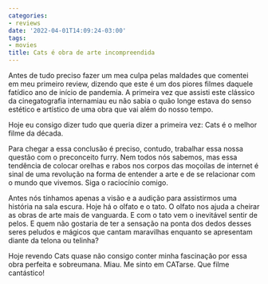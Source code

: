 ```yaml
---
categories:
- reviews
date: '2022-04-01T14:09:24-03:00'
tags:
- movies
title: Cats é obra de arte incompreendida
---
```


Antes de tudo preciso fazer um mea culpa pelas maldades que comentei em meu primeiro review, dizendo que este é um dos piores filmes daquele fatídico ano de início de pandemia. A primeira vez que assisti este clássico da cinegatografia internamiau eu não sabia o quão longe estava do senso estético e artístico de uma obra que vai além do nosso tempo.

Hoje eu consigo dizer tudo que queria dizer a primeira vez: Cats é o melhor filme da década.

Para chegar a essa conclusão é preciso, contudo, trabalhar essa nossa questão com o preconceito furry. Nem todos nós sabemos, mas essa tendência de colocar orelhas e rabos nos corpos das moçoilas de internet é sinal de uma revolução na forma de entender a arte e de se relacionar com o mundo que vivemos. Siga o raciocínio comigo.

Antes nós tínhamos apenas a visão e a audição para assistirmos uma história na sala escura. Hoje há o olfato e o tato. O olfato nos ajuda a cheirar as obras de arte mais de vanguarda. E com o tato vem o inevitável sentir de pelos. E quem não gostaria de ter a sensação na ponta dos dedos desses seres peludos e mágicos que cantam maravilhas enquanto se apresentam diante da telona ou telinha?

Hoje revendo Cats quase não consigo conter minha fascinação por essa obra perfeita e sobreumana. Miau. Me sinto em CATarse. Que filme cantástico!